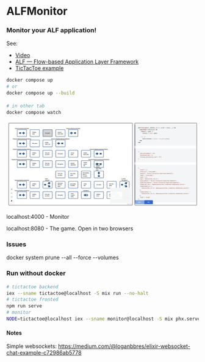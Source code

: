 # ALFMonitor

### Monitor your ALF application!

See:
- [Video](https://www.youtube.com/watch?v=8yqXyUR4hBA)
- [ALF — Flow-based Application Layer Framework](https://github.com/antonmi/alf)
- [TicTacToe example](https://github.com/antonmi/alf_monitor_tictactoe)


```sh
docker compose up
# or
docker compose up --build

# in other tab
docker compose watch
```

[![alt text](ALFMonitor.png "Monitor your ALF app")](https://www.youtube.com/watch?v=8yqXyUR4hBA)

localhost:4000 - Monitor

localhost:8080 - The game. Open in two browsers

### Issues
docker system prune --all --force --volumes

### Run without docker

```sh
# tictactoe backend
iex --sname tictactoe@localhost -S mix run --no-halt
# tictactoe fronted
npm run serve
# monitor
NODE=tictactoe@localhost iex --sname monitor@localhost -S mix phx.server
```

#### Notes
Simple websockets: https://medium.com/@loganbbres/elixir-websocket-chat-example-c72986ab5778